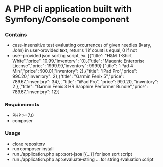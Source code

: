 # A PHP cli application built with Symfony/Console component

### Contains
- case-insensitive test evaluating occurrences of given needles (Mary, John) in user-provided text, returns 1 if count is equal, 0 if not
- user-provided json sorting script, ex. [{"title": "H&M T-Shirt White","price": 10.99,"inventory": 10},{"title": "Magento Enterprise License","price": 1999.99,"inventory": 9999},{"title": "iPad 4 Mini","price": 500.01,"inventory": 2},{"title": "iPad Pro","price": 990.20,"inventory": 2},{"title": "Garmin Fenix 5","price": 789.67,"inventory": 34},{    "title": "iiPad Pro",    "price": 990.20,    "inventory": 2    },{"title": "Garmin Fenix 3 HR Sapphire Performer Bundle","price": 789.67,"inventory": 12}] 

### Requirements
- PHP >=7.0
- composer

### Usage
- clone repository
- run composer install
- run ./application.php app:sort-json [{...}] for json sort script
- run ./application.php app:evaluate-string ... for string evaluation script